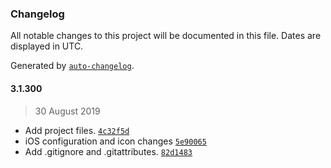 ### Changelog

All notable changes to this project will be documented in this file. Dates are displayed in UTC.

Generated by [`auto-changelog`](https://github.com/CookPete/auto-changelog).

#### 3.1.300

> 30 August 2019

- Add project files. [`4c32f5d`](https://github.com/AMC-Technology/eList_Cordova/commit/4c32f5deb7533f2259de29f5a59e87f617f934aa)
- iOS configuration and icon changes [`5e90065`](https://github.com/AMC-Technology/eList_Cordova/commit/5e900653d21ee49ea4687dfde71ce816a702dade)
- Add .gitignore and .gitattributes. [`82d1483`](https://github.com/AMC-Technology/eList_Cordova/commit/82d14832d6c0c1ea7fb8fd266c8add8ef2c8b8eb)
